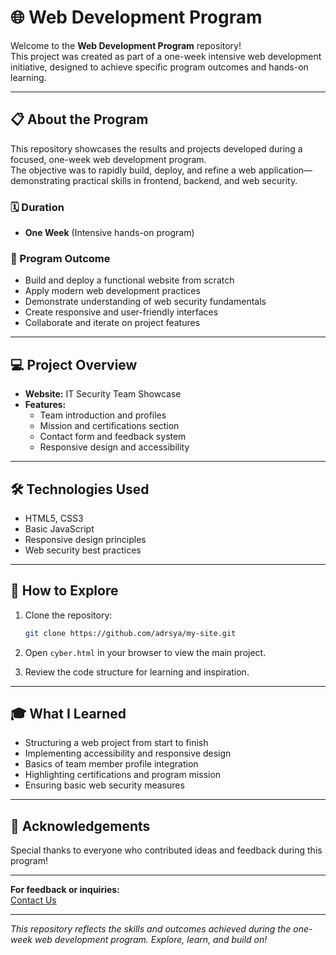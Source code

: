 # 🌐 Web Development Program 

Welcome to the **Web Development Program** repository!  
This project was created as part of a one-week intensive web development initiative, designed to achieve specific program outcomes and hands-on learning.

---

## 📋 About the Program

This repository showcases the results and projects developed during a focused, one-week web development program.  
The objective was to rapidly build, deploy, and refine a web application—demonstrating practical skills in frontend, backend, and web security.

### 🗓️ Duration
- **One Week** (Intensive hands-on program)

### 🎯 Program Outcome
- Build and deploy a functional website from scratch
- Apply modern web development practices
- Demonstrate understanding of web security fundamentals
- Create responsive and user-friendly interfaces
- Collaborate and iterate on project features

---

## 💻 Project Overview

- **Website:** IT Security Team Showcase  
- **Features:**  
  - Team introduction and profiles  
  - Mission and certifications section  
  - Contact form and feedback system  
  - Responsive design and accessibility

---

## 🛠️ Technologies Used

- HTML5, CSS3
- Basic JavaScript
- Responsive design principles
- Web security best practices

---

## 🚀 How to Explore

1. Clone the repository:  
   ```bash
   git clone https://github.com/adrsya/my-site.git
   ```
2. Open `cyber.html` in your browser to view the main project.

3. Review the code structure for learning and inspiration.

---

## 🎓 What I Learned

- Structuring a web project from start to finish
- Implementing accessibility and responsive design
- Basics of team member profile integration
- Highlighting certifications and program mission
- Ensuring basic web security measures

---

## 🙌 Acknowledgements

Special thanks to everyone who contributed ideas and feedback during this program!

---

**For feedback or inquiries:**  
[Contact Us](mailto:contact@securityteam.com)

---

*This repository reflects the skills and outcomes achieved during the one-week web development program. Explore, learn, and build on!*

